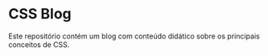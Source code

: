 # CSS Blog
Este repositório contém um blog com conteúdo didático sobre os principais conceitos de CSS.
